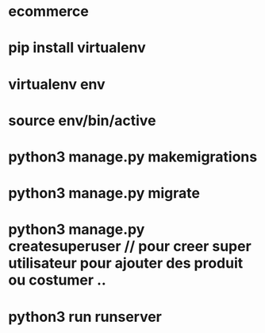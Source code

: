 # ecommerce

# pip install virtualenv

# virtualenv env

# source env/bin/active

# python3 manage.py makemigrations

# python3 manage.py migrate

# python3 manage.py createsuperuser  // pour creer super utilisateur pour ajouter des produit ou costumer ..

# python3 run runserver 
 